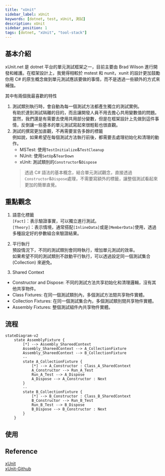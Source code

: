```yaml
---
title: "xUnit"
sidebar_label: xUnit
keywords: [dotnet, test, xUnit, 測試]
description: xUnit
sidebar_position: 1
tags: [dotnet, "xUnit", "tool-stack"]
---
```


## 基本介紹
xUnit.net 是 dotnet 平台的單元測試框架之一，目前主要由 Brad Wilson 進行開發和維護。在框架設計上，我覺得相較於 mstest 和 nunit，xunit 的設計更加鼓勵你用 C# 的原生概念做到單元測試應該要做的事情，而不是透過一些額外的方式來補強。

其中有兩個我最喜歡的特性
1. 測試類別執行時，會自動為每一個測試方法都產生獨立的測試實例。  
   有助於達到測試隔離的目的，而且讓開發人員不用去擔心共用變數值的問題。當然，我們還是有需要去使用共用部分變數，但是在框架設計上先做到這件事情，反倒讓一些基本的單元測試寫起來很輕鬆也很直觀。
2. 測試的撰寫更加直觀，不再需要宣告多餘的標籤  
   例如說，如果希望在每個測試方法執行前後，都需要去處理初始化和清理的動作。
   - MSTest: 使用`TestInitialize`&`TestCleanup`
   - NUnit: 使用`SetUp`&`TearDown`
   - xUnit: 測試類別的`Constructor`&`Dispose`
    > 透過 C# 語法的基本概念，結合單元測試觀念，直接透過`Constructor`&`Dispose`處理，不需要寫額外的標籤，讓整個測試看起來更加的簡單直覺。
    
## 重點觀念

1. 語意化標籤  
`[Fact]`：表示驗證事實，可以獨立進行測試。  
`[Theory]`：表示情境，通常搭配`[InlineData]`或是`[MemberData]`使用，透過多種設定好的參數組合來驗證結果。

2. 平行執行  
預設情況下，不同的測試類別會同時執行，增加單元測試的效率。  
如果希望不同的測試類別不啟動平行執行，可以透過設定同一個測試集合 (Collection) 來避免。

3. Shared Context  
- Constructor and Dispose: 不同的測試方法共享初始化和清理邏輯，沒有其他共享物件。
- Class Fixtures: 在同一個測試類別內，多個測試方法間共享物件實體。
- Collection Fixtures: 在同一個測試集合內，多個測試類別間共享物件實體。
- Assembly Fixtures: 整個測試組件內共享物件實體。

## 流程

```mermaid
stateDiagram-v2
    state AssemblyFixture {
        [*] --> Assembly_ShareedContext
        Assembly_ShareedContext --> A_CollectionFixture
        Assembly_ShareedContext --> B_CollectionFixture
        --
        state A_CollectionFixture {
            [*] --> A_Constructor : Class_A_SharedContext
            A_Constructor --> Run_A_Test 
            Run_A_Test --> A_Dispose
            A_Dispose --> A_Constructor : Next
        }
        --
        state B_CollectionFixture {
            [*] --> B_Constructor : Class_B_SharedContext
            B_Constructor --> Run_B_Test 
            Run_B_Test --> B_Dispose
            B_Dispose --> B_Constructor : Next
        }
    }
```

## 使用


## Reference
[xUnit](https://xunit.net/)  
[xUnit-Github](https://github.com/xunit/xunit)
